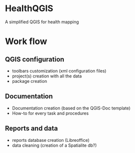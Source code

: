 HealthQGIS
==========

A simplified QGIS for health mapping

# Work flow

## QGIS configuration
* toolbars customization (xml configuration files)
* project(s) creation with all the data
* package creation

## Documentation
* Documentation creation (based on the QGIS-Doc template)
* How-to for every task and procedures

## Reports and data
* reports database creation (Libreoffice)
* data cleaning (creation of a Spatialite db?)
 
